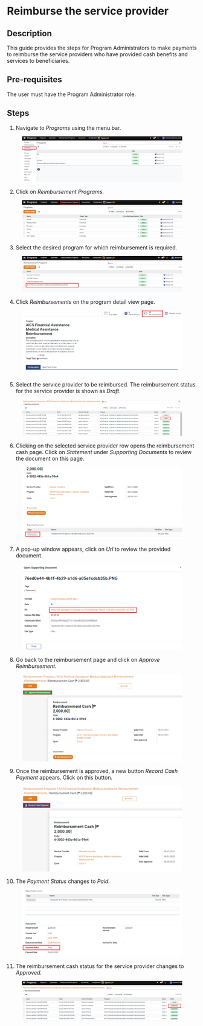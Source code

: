 # Reimburse the service provider

## Description

This guide provides the steps for Program Administrators to make payments to reimburse the service providers who have provided cash benefits and services to beneficiaries.

## Pre-requisites

The user must have the Program Administrator role.

## Steps

1. Navigate to _Programs_ using the menu bar.

<figure><img src="../../.gitbook/assets/reimburse-home (1).PNG" alt=""><figcaption></figcaption></figure>

2. Click on _Reimbursement Programs_.

<figure><img src="../../.gitbook/assets/reimburse-program (2).PNG" alt=""><figcaption></figcaption></figure>

3. &#x20;Select the desired program for which reimbursement is required.

<figure><img src="../../.gitbook/assets/reimburse-create-page (1).PNG" alt=""><figcaption></figcaption></figure>

4. &#x20;Click _Reimbursements_ on the program detail view page.

<figure><img src="../../.gitbook/assets/reimburse-detailed-program (1).PNG" alt=""><figcaption></figcaption></figure>

5. &#x20;Select the service provider to be reimbursed. The reimbursement status for the service provider is shown as _Draft_.&#x20;

<figure><img src="../../.gitbook/assets/reimburse-all-reimbursement (1).PNG" alt=""><figcaption></figcaption></figure>

6. Clicking on the selected service provider row opens the reimbursement cash page. Click on _Statement_ under _Supporting Documents_ to review the document on this page.

<figure><img src="../../.gitbook/assets/reimbursement-statement (1).PNG" alt=""><figcaption></figcaption></figure>

7. A pop-up window appears, click on _Url_ to review the provided document.

<figure><img src="../../.gitbook/assets/reimbursement-pop-up (1).PNG" alt=""><figcaption></figcaption></figure>

8. Go back to the reimbursement page and click on _Approve Reimbursement_. &#x20;

<figure><img src="../../.gitbook/assets/reimburse-approve (2).PNG" alt=""><figcaption></figcaption></figure>

9. Once the reimbursement is approved, a new button _Record Cash Payment_ appears. Click on this button.

<figure><img src="../../.gitbook/assets/reimburse-record-cash-payment (1).PNG" alt=""><figcaption></figcaption></figure>

10. The _Payment Status_ changes to _Paid._

<figure><img src="../../.gitbook/assets/reimburse-paid (1).PNG" alt=""><figcaption></figcaption></figure>

11. The reimbursement cash status for the service provider changes to _Approved._

<figure><img src="../../.gitbook/assets/reimburse-approved (1) (1).PNG" alt=""><figcaption></figcaption></figure>
